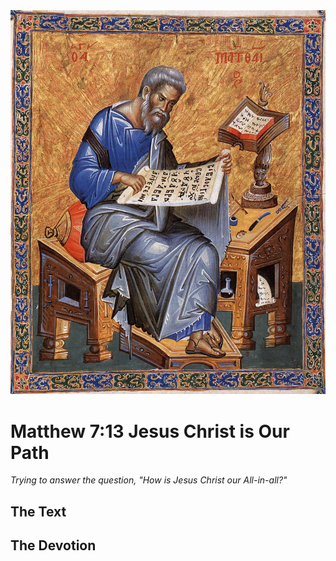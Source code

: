 <img class="intro-right" src="../images/art-matthew.jpg">

# Matthew 7:13 Jesus Christ is Our Path

*Trying to answer the question, "How is Jesus Christ our All-in-all?"*

## The Text

## The Devotion